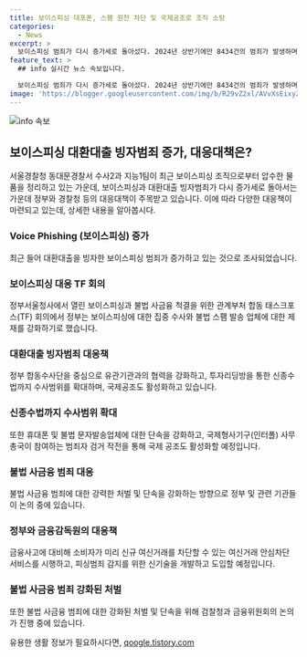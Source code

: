 ```yaml
---
title: 보이스피싱 대포폰, 스팸 원천 차단 및 국제공조로 조직 소탕
categories:
  - News
excerpt: >
  보이스피싱 범죄가 다시 증가세로 돌아섰다. 2024년 상반기에만 8434건의 범죄가 발생하며, 정부는 집중 수사와 불법 스팸 발송 업체에 대한 제재를 강화하기로 결정했다. 또한, 범죄조직을 소탕하기 위해 국제공조를 활성화하고, 불법 사금융 범죄에 대한 처벌도 강화할 예정이다. 이를 통해 사람들의 안전과 재산을 보호하는데 주력할 계획이다. (150자)
feature_text: >
  ## info 실시간 뉴스 속보입니다.

  보이스피싱 범죄가 다시 증가세로 돌아섰다. 2024년 상반기에만 8434건의 범죄가 발생하며, 정부는 집중 수사와 불법 스팸 발송 업체에 대한 제재를 강화하기로 결정했다. 또한, 범죄조직을 소탕하기 위해 국제공조를 활성화하고, 불법 사금융 범죄에 대한 처벌도 강화할 예정이다. 이를 통해 사람들의 안전과 재산을 보호하는데 주력할 계획이다. (150자)
image: 'https://blogger.googleusercontent.com/img/b/R29vZ2xl/AVvXsEixyZcFfHzMRdzZMjFBmAUKJYCLCGyLL1o632UiGVXcaFdKo_bkvkuCioo0uUKlGfBVcT3P84aROyZIXSBEx3Aw5nCQ3pTgDom1WDC4m8eifvWiAmWEEVb4x6G_l8C0QH225ldMjyaFvpxGEBGNO37VmDTDMHGhJPq73UglMfDca1-0aw/s1600/blogspot.png'
---
```


<p><img src="https://blogger.googleusercontent.com/img/b/R29vZ2xl/AVvXsEixyZcFfHzMRdzZMjFBmAUKJYCLCGyLL1o632UiGVXcaFdKo_bkvkuCioo0uUKlGfBVcT3P84aROyZIXSBEx3Aw5nCQ3pTgDom1WDC4m8eifvWiAmWEEVb4x6G_l8C0QH225ldMjyaFvpxGEBGNO37VmDTDMHGhJPq73UglMfDca1-0aw/s1600/blogspot.png" alt="info 속보" /></p>

<h2 data-ke-size="size26">보이스피싱 대환대출 빙자범죄 증가, 대응대책은?</h2>

<p data-ke-size="size16">서울경찰청 동대문경찰서 수사2과 지능1팀이 최근 보이스피싱 조직으로부터 압수한 물품을 정리하고 있는 가운데, 보이스피싱과 대환대출 빙자범죄가 다시 증가세로 돌아서는 가운데 정부와 경찰청 등의 대응대책이 주목받고 있습니다. 이에 따라 다양한 대응책이 마련되고 있는데, 상세한 내용을 알아봅시다.</p>

<h3>Voice Phishing (보이스피싱) 증가</h3>

<p data-ke-size="size16">최근 들어 대환대출을 빙자한 보이스피싱 범죄가 증가하고 있는 것으로 조사되었습니다.</p>

<h3>보이스피싱 대응 TF 회의</h3>

<p data-ke-size="size16">정부서울청사에서 열린 보이스피싱과 불법 사금융 척결을 위한 관계부처 합동 태스크포스(TF) 회의에서 정부는 보이스피싱에 대한 집중 수사와 불법 스팸 발송 업체에 대한 제재를 강화하기로 했습니다.</p>

<h3>대환대출 빙자범죄 대응책</h3>

<p data-ke-size="size16">정부 합동수사단을 중심으로 유관기관과의 협력을 강화하고, 투자리딩방을 통한 신종수법까지 수사범위를 확대하며, 국제공조도 활성화하고 있습니다.</p>

<h3>신종수법까지 수사범위 확대</h3>

<p data-ke-size="size16">또한 휴대폰 및 불법 문자발송업체에 대한 단속을 강화하고, 국제형사기구(인터폴) 사무총국이 참여하는 범죄자 검거 작전을 통해 국제 공조도 활성화할 예정입니다.</p>

<h3>불법 사금융 범죄 대응</h3>

<p data-ke-size="size16">불법 사금융 범죄에 대한 강력한 처벌 및 단속을 강화하는 방향으로 정부 및 관련 기관들이 논의 중에 있습니다.</p>

<h3>정부와 금융감독원의 대응책</h3>

<p data-ke-size="size16">금융사고에 대비해 소비자가 미리 신규 여신거래를 차단할 수 있는 여신거래 안심차단 서비스를 시행하고, 피싱범죄 감지를 위한 신기술을 개발하고 도입할 예정입니다.</p>

<h3>불법 사금융 범죄 강화된 처벌</h3>

<p data-ke-size="size16">또한 불법 사금융 범죄에 대한 강화된 처벌 및 단속을 위해 검찰청과 금융위원회의 논의가 진행 중에 있습니다.</p>
유용한 생활 정보가 필요하시다면, <a href="https://qoogle.tistory.com" rel="dofollow">qoogle.tistory.com</a>



